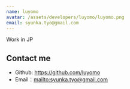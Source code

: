 ```yaml
---
name: luyomo
avatar: /assets/developers/luyomo/luyomo.png
email: syunka.tyo@gmail.com
---
```


Work in JP

## Contact me

- Github: <https://github.com/luyomo>
- Email：<mailto:syunka.tyo@gmail.com>
